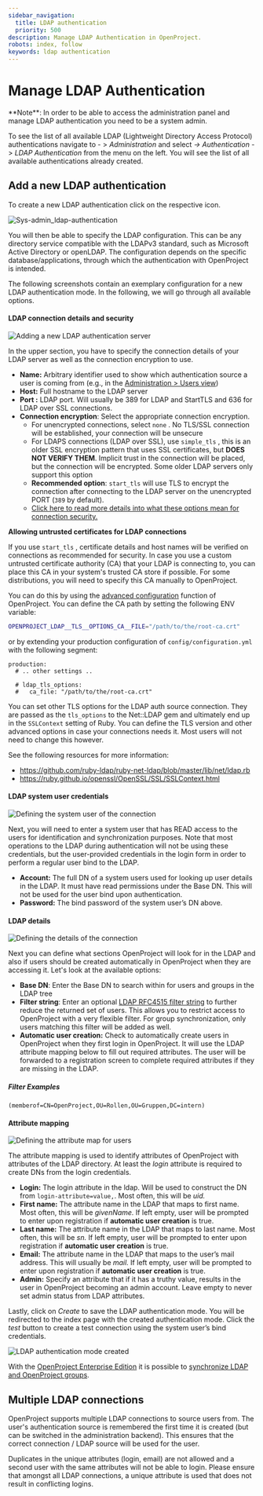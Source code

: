 ```yaml
---
sidebar_navigation:
  title: LDAP authentication
  priority: 500
description: Manage LDAP Authentication in OpenProject.
robots: index, follow
keywords: ldap authentication
---
```


# Manage LDAP Authentication

<div class="alert alert-info" role="alert">
**Note**: In order to be able to access the administration panel and manage LDAP authentication you need to be a system admin.
</div>

To see the list of all available LDAP (Lightweight Directory Access  Protocol) authentications navigate to - > *Administration* and select *-> Authentication* -> *LDAP Authentication* from the menu on the left. You will see the list of all available authentications already created.

## Add a new LDAP authentication

To create a new LDAP authentication click on the respective icon.

![Sys-admin_ldap-authentication](Sys-admin_ldap-authentication.png)

You will then be able to specify the LDAP configuration. This can be  any directory service compatible with the LDAPv3 standard, such as  Microsoft Active Directory or openLDAP. The configuration depends on the specific database/applications, through which the authentication with  OpenProject is intended.

The following screenshots contain an exemplary configuration for a  new LDAP authentication mode. In the following, we will go through all  available options.



#### LDAP connection details and security

![Adding a new LDAP authentication server](ldap-host-and-security.png)



In the upper section, you have to specify the connection details of your LDAP server as well as the connection encryption to use.



- **Name:** Arbitrary identifier used to show which authentication source a user is coming from (e.g., in the [Administration > Users view](https://www.openproject.org/help/administration/manage-users/))
- **Host:** Full hostname to the LDAP server
- **Port :** LDAP port. Will usually be 389 for LDAP and StartTLS and 636 for LDAP over SSL connections.
- **Connection encryption**: Select the appropriate connection encryption.
  - For unencrypted connections, select `none`  . No TLS/SSL connection will be established, your connection will be unsecure
  - For LDAPS connections (LDAP over SSL), use `simple_tls` , this is an older SSL encryption pattern that uses SSL certificates, but **DOES NOT VERIFY THEM**. Implicit trust in the connection will be placed, but the connection will be encrypted. Some older LDAP servers only support this option
  - **Recommended option**: `start_tls` will use TLS to encrypt the connection after connecting to the LDAP server on the unencrypted PORT (`389` by default).
  -  [Click here to read more details into what these options mean for connection security.](https://www.rubydoc.info/gems/ruby-net-ldap/Net/LDAP)



**Allowing untrusted certificates for LDAP connections**

If you use `start_tls` , certificate details and host names will be verified on connections as recommended for security. In case you use a custom untrusted certificate authority (CA) that your LDAP is connecting to, you can place this CA in your system's trusted CA store if possible. For some distributions, you will need to specify this CA manually to OpenProject.

You can do this by using the [advanced configuration](https://docs.openproject.org/installation-and-operations/configuration/) function of OpenProject. You can define the CA path by setting the following ENV variable:

```bash
OPENPROJECT_LDAP__TLS__OPTIONS_CA__FILE="/path/to/the/root-ca.crt"
```

or by extending your production configuration of `config/configuration.yml` with the following segment:

```
production:
  # .. other settings ..
  
  # ldap_tls_options:
  #   ca_file: "/path/to/the/root-ca.crt"
```

You can set other TLS options for the LDAP auth source connection. They are passed as the `tls_options` to the Net::LDAP gem and ultimately end up in the `SSLContext` setting of Ruby. You can define the TLS version and other advanced options in case your connections needs it. Most users will not need to change this however.

See the following resources for more information:

- https://github.com/ruby-ldap/ruby-net-ldap/blob/master/lib/net/ldap.rb
- https://ruby.github.io/openssl/OpenSSL/SSL/SSLContext.html


#### LDAP system user credentials

![Defining the system user of the connection](ldap-system-user.png)



Next, you will need to enter a system user that has READ access to the users for identification and synchronization purposes. Note that most operations to the LDAP during authentication will not be using these credentials, but the user-provided credentials in the login form in order to perform a regular user bind to the LDAP.



- **Account:** The full DN of a system users used for  looking up user details in the LDAP. It must have read permissions under the Base DN. This will not be used for the user bind upon  authentication.
- **Password:** The bind password of the system user’s DN above.



#### LDAP details

![Defining the details of the connection](ldap-details.png)

Next you can define what sections OpenProject will look for in the LDAP and also if users should be created automatically in OpenProject when they are accessing it. Let's look at the available options:



- **Base DN**: Enter the Base DN to search within for users and groups in the LDAP tree
- **Filter string**: Enter an optional [LDAP RFC4515 filter string](https://tools.ietf.org/search/rfc4515) to further reduce the returned set of users. This allows you to restrict access to OpenProject with a very flexible filter. For group synchronization, only users matching this filter will be added as well.
- **Automatic user creation:** Check to automatically  create users in OpenProject when they first login in OpenProject. It  will use the LDAP attribute mapping below to fill out required  attributes. The user will be forwarded to a registration screen to  complete required attributes if they are missing in the LDAP.

##### Filter Examples

```
(memberof=CN=OpenProject,OU=Rollen,OU=Gruppen,DC=intern)
```

#### Attribute mapping

![Defining the attribute map for users](ldap-attribute-mapping.png)

The attribute mapping is used to identify attributes of OpenProject with attributes of the LDAP directory. At least the *login* attribute is required to create DNs from the login credentials.

- **Login:** The login attribute in the ldap. Will be used to construct the DN from `login-attribute=value,`. Most often, this will be *uid.*
- **First name:** The attribute name in the LDAP that maps to first name. Most often, this will be *givenName.* If left empty, user will be prompted to enter upon registration if **automatic user creation** is true.
- **Last name:** The attribute name in the LDAP that maps to last name. Most often, this will be *sn.* If left empty, user will be prompted to enter upon registration if **automatic user creation** is true.
- **Email:** The attribute name in the LDAP that maps to the user’s mail address. This will usually be *mail.* If left empty, user will be prompted to enter upon registration if **automatic user creation** is true.
- **Admin:** Specify an attribute that if it has a truthy value, results in the user in OpenProject becoming an admin account.  Leave empty to never set admin status from LDAP attributes.

 

Lastly, click on *Create* to save the LDAP authentication  mode. You will be redirected to the index page with the created  authentication mode. Click the *test*  button to create a test connection using the system user’s bind credentials.

![LDAP authentication mode created](ldap-index-page.png)



With the [OpenProject Enterprise Edition](https://www.openproject.org/enterprise-edition/) it is possible to [synchronize LDAP and OpenProject groups](./ldap-group-synchronization).


## Multiple LDAP connections

OpenProject supports multiple LDAP connections to source users from. The user's authentication source is remembered the first time it is created (but can be switched in the administration backend). This ensures that the correct connection / LDAP source will be used for the user.

Duplicates in the unique attributes (login, email) are not allowed and a second user with the same attributes will not be able to login. Please ensure that amongst all LDAP connections, a unique attribute is used that does not result in conflicting logins.
